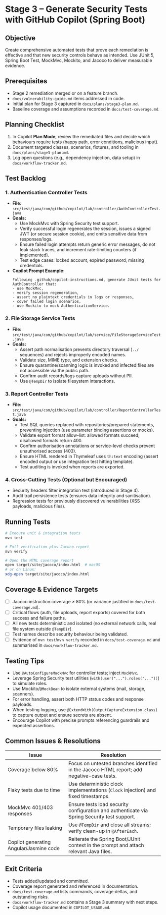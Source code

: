 # Stage 3 – Generate Security Tests with GitHub Copilot (Spring Boot)

## Objective
Create comprehensive automated tests that prove each remediation is effective and that new security controls behave as intended. Use JUnit 5, Spring Boot Test, MockMvc, Mockito, and Jacoco to deliver measurable evidence.

## Prerequisites
- Stage 2 remediation merged or on a feature branch.
- `docs/vulnerability-guide.md` items addressed in code.
- Initial plan for Stage 3 captured in `docs/plans/stage3-plan.md`.
- Baseline coverage and assumptions recorded in `docs/test-coverage.md`.

## Planning Checklist
1. In Copilot **Plan Mode**, review the remediated files and decide which behaviours require tests (happy path, error conditions, malicious input).
2. Document targeted classes, scenarios, fixtures, and tooling in `docs/plans/stage3-plan.md`.
3. Log open questions (e.g., dependency injection, data setup) in `docs/workflow-tracker.md`.

## Test Backlog

### 1. Authentication Controller Tests
- **File:** `src/test/java/com/github/copilot/lab/controller/AuthControllerTest.java`
- **Goals:**
  - Use MockMvc with Spring Security test support.
  - Verify successful login regenerates the session, issues a signed JWT (or secure session cookie), and omits sensitive data from responses/logs.
  - Ensure failed login attempts return generic error messages, do not leak stack traces, and increment rate-limiting counters (if implemented).
  - Test edge cases: locked account, expired password, missing credentials.
- **Copilot Prompt Example:**
  ```
  Following .github/copilot-instructions.md, generate JUnit tests for AuthController that:
  - use MockMvc,
  - verify session regeneration,
  - assert no plaintext credentials in logs or responses,
  - cover failed login scenarios,
  - use Mockito to mock AuthenticationService.
  ```

### 2. File Storage Service Tests
- **File:** `src/test/java/com/github/copilot/lab/service/FileStorageServiceTest.java`
- **Goals:**
  - Assert path normalisation prevents directory traversal (`../` sequences) and rejects improperly encoded names.
  - Validate size, MIME type, and extension checks.
  - Ensure quarantine/scanning logic is invoked and infected files are not accessible via the public path.
  - Confirm audit records/logs capture uploads without PII.
  - Use `@TempDir` to isolate filesystem interactions.

### 3. Report Controller Tests
- **File:** `src/test/java/com/github/copilot/lab/controller/ReportControllerTest.java`
- **Goals:**
  - Test SQL queries replaced with repositories/prepared statements, preventing injection (use parameter binding assertions or mocks).
  - Validate export format allow-list: allowed formats succeed; disallowed formats return 400.
  - Confirm authorisation annotations or service-level checks prevent unauthorised access (403).
  - Ensure HTML rendered in Thymeleaf uses `th:text` encoding (assert encoded output or use integration test hitting template).
  - Test auditing is invoked when reports are exported.

### 4. Cross-Cutting Tests (Optional but Encouraged)
- Security headers filter integration test (introduced in Stage 4).
- Audit trail persistence tests (ensures data integrity and sanitisation).
- Regression tests for previously discovered vulnerabilities (XSS payloads, malicious files).

## Running Tests
```bash
# Execute unit & integration tests
mvn test

# Full verification plus Jacoco report
mvn verify

# Open the HTML coverage report
open target/site/jacoco/index.html  # macOS
# or on Linux:
xdg-open target/site/jacoco/index.html
```

## Coverage & Evidence Targets
- [ ] Jacoco instruction coverage ≥ 80% (or variance justified in `docs/test-coverage.md`).
- [ ] Critical flows (auth, file uploads, report exports) covered for both success and failure paths.
- [ ] All new tests deterministic and isolated (no external network calls, real file system outside `@TempDir`).
- [ ] Test names describe security behaviour being validated.
- [ ] Evidence of `mvn test`/`mvn verify` recorded in `docs/test-coverage.md` and summarised in `docs/workflow-tracker.md`.

## Testing Tips
- Use `@AutoConfigureMockMvc` for controller tests; inject `MockMvc`.
- Leverage Spring Security test utilities (`with(user("...").roles("..."))`) to simulate roles.
- Use Mockito/`@MockBean` to isolate external systems (mail, storage, scanners).
- For error handling, assert both HTTP status codes and response payloads.
- When testing logging, use `@ExtendWith(OutputCaptureExtension.class)` to capture output and ensure secrets are absent.
- Encourage Copilot with precise prompts referencing guardrails and expected assertions.

## Common Issues & Resolutions
| Issue | Resolution |
| --- | --- |
| Coverage below 80% | Focus on untested branches identified in the Jacoco HTML report; add negative-case tests. |
| Flaky tests due to time | Use deterministic clock implementations (`Clock` injection) and fixed timestamps. |
| MockMvc 401/403 responses | Ensure tests load security configuration and authenticate via Spring Security test support. |
| Temporary files leaking | Use `@TempDir` and close all streams; verify clean-up in `@AfterEach`. |
| Copilot generating Angular/Jasmine code | Reiterate the Spring Boot/JUnit context in the prompt and attach relevant Java files. |

## Exit Criteria
- Tests added/updated and committed.
- Coverage report generated and referenced in documentation.
- `docs/test-coverage.md` lists commands, coverage deltas, and outstanding risks.
- `docs/workflow-tracker.md` contains a Stage 3 summary with next steps.
- Copilot usage documented in `COPILOT_USAGE.md`.
